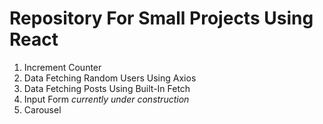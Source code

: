 # Repository For Small Projects Using React

1. Increment Counter
2. Data Fetching Random Users Using Axios
3. Data Fetching Posts Using Built-In Fetch
4. Input Form _currently under construction_
5. Carousel
